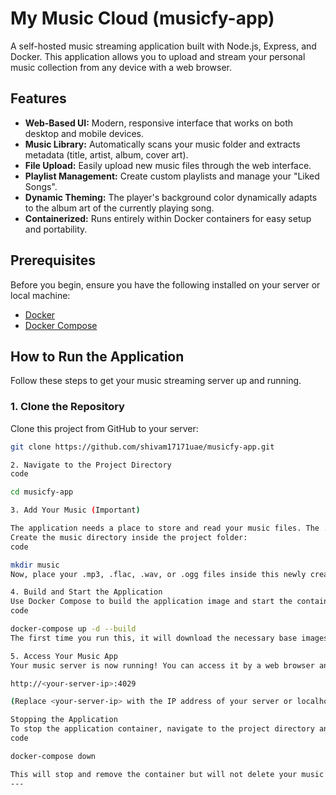 # My Music Cloud (musicfy-app)



A self-hosted music streaming application built with Node.js, Express, and Docker. This application allows you to upload and stream your personal music collection from any device with a web browser.

## Features

-   **Web-Based UI:** Modern, responsive interface that works on both desktop and mobile devices.
-   **Music Library:** Automatically scans your music folder and extracts metadata (title, artist, album, cover art).
-   **File Upload:** Easily upload new music files through the web interface.
-   **Playlist Management:** Create custom playlists and manage your "Liked Songs".
-   **Dynamic Theming:** The player's background color dynamically adapts to the album art of the currently playing song.
-   **Containerized:** Runs entirely within Docker containers for easy setup and portability.

## Prerequisites

Before you begin, ensure you have the following installed on your server or local machine:

-   [Docker](https://docs.docker.com/get-docker/)
-   [Docker Compose](https://docs.docker.com/compose/install/)

## How to Run the Application

Follow these steps to get your music streaming server up and running.

### 1. Clone the Repository

Clone this project from GitHub to your server:

```bash
git clone https://github.com/shivam17171uae/musicfy-app.git

2. Navigate to the Project Directory
code

cd musicfy-app

3. Add Your Music (Important)

The application needs a place to store and read your music files. The .gitignore file is configured to keep this folder private and not upload its contents to GitHub.
Create the music directory inside the project folder:
code

mkdir music
Now, place your .mp3, .flac, .wav, or .ogg files inside this newly created music folder.

4. Build and Start the Application
Use Docker Compose to build the application image and start the container in the background:
code

docker-compose up -d --build
The first time you run this, it will download the necessary base images and build the application, which may take a few minutes.

5. Access Your Music App
Your music server is now running! You can access it by a web browser and navigating to:

http://<your-server-ip>:4029

(Replace <your-server-ip> with the IP address of your server or localhost if you are running it on your local machine).

Stopping the Application
To stop the application container, navigate to the project directory and run:
code

docker-compose down

This will stop and remove the container but will not delete your music files or application data.
---
